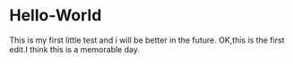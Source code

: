 # Hello-World
This is my first little test and i will be better in the future.
OK,this is the first edit.I think this is a memorable day.
